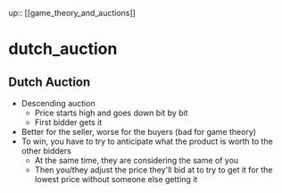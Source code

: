 up:: [[game_theory_and_auctions]]

# dutch_auction

## Dutch Auction

- Descending auction
	- Price starts high and goes down bit by bit
	- First bidder gets it
- Better for the seller, worse for the buyers (bad for game theory)
- To win, you have to try to anticipate what the product is worth to the other bidders
	- At the same time, they are considering the same of you
	- Then you/they adjust the price they'll bid at to try to get it for the lowest price without someone else getting it
